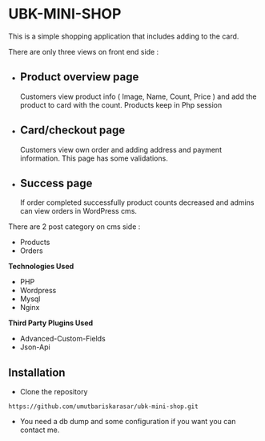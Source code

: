 # UBK-MINI-SHOP

 This is a simple shopping application that includes adding to the card.

There are only three views on front end side :

 * ## Product overview page

   Customers view product info ( Image, Name, Count, Price ) and add the product to card with the count. Products keep in Php session

 * ## Card/checkout page

   Customers view own order and adding address and payment information. This page has some validations.

 * ## Success page

   If order completed successfully product counts decreased and admins can view orders in WordPress cms. 

There are 2 post category on cms side :

- Products
- Orders

**Technologies Used**

- PHP 
- Wordpress
- Mysql 
- Nginx 

**Third Party Plugins Used**

- Advanced-Custom-Fields
- Json-Api

## Installation

* Clone the repository 

`https://github.com/umutbariskarasar/ubk-mini-shop.git`

* You need a db dump and some configuration if you want you can contact me. 

